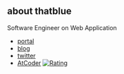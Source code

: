 ## about thatblue
Software Engineer on Web Application  

- [portal](https://innotamago.com)
- [blog](https://blog.innotamago.com/)
- [twitter](https://twitter.com/thatblue_plus)
- [AtCoder](https://atcoder.jp/users/thatblue) [![Rating](https://badgen.org/img/atcoder/thatblue/rating/algorithm?style=plastic&label=Algo+Rating)](https://atcoder.jp/users/thatblue?contestType=algo)

